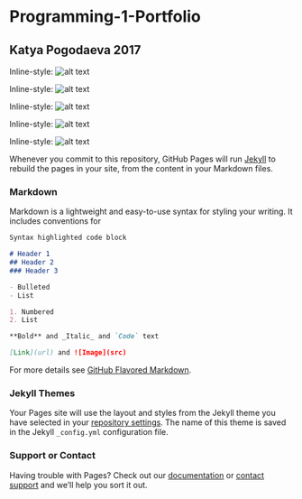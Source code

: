 # Programming-1-Portfolio
## Katya Pogodaeva 2017

Inline-style: 
![alt text](https://ekaterinapogodaeva.github.io/Programmin-1-Portfolio/cars.png "Logo Title Text 1")

Inline-style: 
![alt text](https://ekaterinapogodaeva.github.io/Programmin-1-Portfolio/planet.png "Logo Title Text 2")

Inline-style: 
![alt text](https://ekaterinapogodaeva.github.io/Programmin-1-Portfolio/temp.png "Logo Title Text 3")

Inline-style: 
![alt text](https://ekaterinapogodaeva.github.io/Programmin-1-Portfolio/calc.png "Logo Title Text 4")

Inline-style: 
![alt text](https://ekaterinapogodaeva.github.io/Programmin-1-Portfolio/screensave.png "Logo Title Text 5")

Whenever you commit to this repository, GitHub Pages will run [Jekyll](https://jekyllrb.com/) to rebuild the pages in your site, from the content in your Markdown files.

### Markdown

Markdown is a lightweight and easy-to-use syntax for styling your writing. It includes conventions for

```markdown
Syntax highlighted code block

# Header 1
## Header 2
### Header 3

- Bulleted
- List

1. Numbered
2. List

**Bold** and _Italic_ and `Code` text

[Link](url) and ![Image](src)
```

For more details see [GitHub Flavored Markdown](https://guides.github.com/features/mastering-markdown/).

### Jekyll Themes

Your Pages site will use the layout and styles from the Jekyll theme you have selected in your [repository settings](https://github.com/EkaterinaPogodaeva/Programmin-1-Portfolio/settings). The name of this theme is saved in the Jekyll `_config.yml` configuration file.

### Support or Contact

Having trouble with Pages? Check out our [documentation](https://help.github.com/categories/github-pages-basics/) or [contact support](https://github.com/contact) and we’ll help you sort it out.
